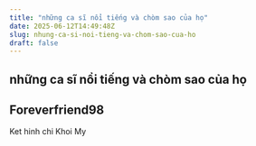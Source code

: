 ```yaml
---
title: "những ca sĩ nổi tiếng và chòm sao của họ"
date: 2025-06-12T14:49:48Z
slug: nhung-ca-si-noi-tieng-va-chom-sao-cua-ho
draft: false
---
```


## những ca sĩ nổi tiếng và chòm sao của họ

## Foreverfriend98

Ket hinh chi Khoi My